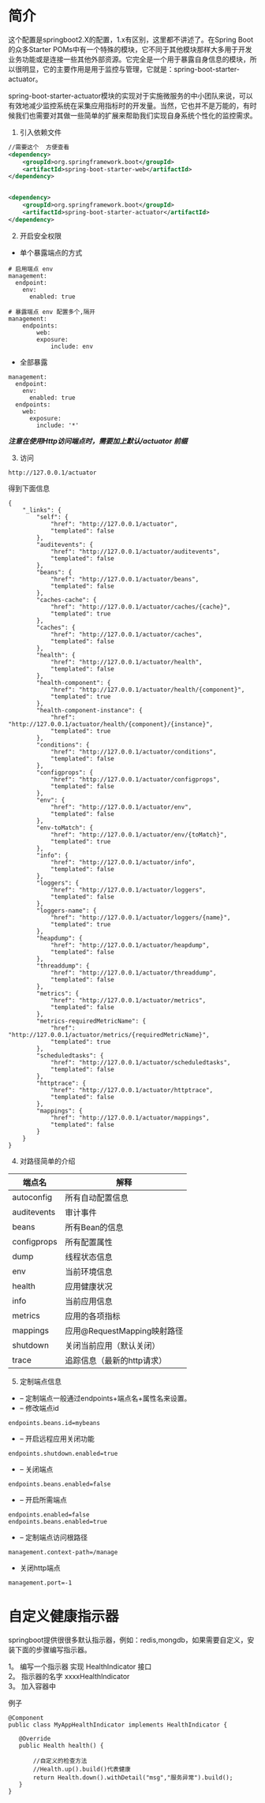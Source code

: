
# 简介
这个配置是springboot2.X的配置，1.x有区别，这里都不讲述了。在Spring Boot的众多Starter POMs中有一个特殊的模块，它不同于其他模块那样大多用于开发业务功能或是连接一些其他外部资源。它完全是一个用于暴露自身信息的模块，所以很明显，它的主要作用是用于监控与管理，它就是：spring-boot-starter-actuator。

spring-boot-starter-actuator模块的实现对于实施微服务的中小团队来说，可以有效地减少监控系统在采集应用指标时的开发量。当然，它也并不是万能的，有时候我们也需要对其做一些简单的扩展来帮助我们实现自身系统个性化的监控需求。

1. 引入依赖文件
```xml
//需要这个  方便查看
<dependency>
    <groupId>org.springframework.boot</groupId>
    <artifactId>spring-boot-starter-web</artifactId>
</dependency>


<dependency>
    <groupId>org.springframework.boot</groupId>
    <artifactId>spring-boot-starter-actuator</artifactId>
</dependency>
```

2. 开启安全权限

* 单个暴露端点的方式
```
# 启用端点 env
management:
  endpoint:
    env:
      enabled: true
 
# 暴露端点 env 配置多个,隔开
management:
    endpoints:
        web:
        exposure:
            include: env
```

+ 全部暴露
```
management:
  endpoint:
    env:
      enabled: true
  endpoints:
    web:
      exposure:
        include: '*'
```

***注意在使用Http访问端点时，需要加上默认/actuator 前缀***

3. 访问
```
http://127.0.0.1/actuator
```

得到下面信息
```
{
    "_links": {
        "self": {
            "href": "http://127.0.0.1/actuator",
            "templated": false
        },
        "auditevents": {
            "href": "http://127.0.0.1/actuator/auditevents",
            "templated": false
        },
        "beans": {
            "href": "http://127.0.0.1/actuator/beans",
            "templated": false
        },
        "caches-cache": {
            "href": "http://127.0.0.1/actuator/caches/{cache}",
            "templated": true
        },
        "caches": {
            "href": "http://127.0.0.1/actuator/caches",
            "templated": false
        },
        "health": {
            "href": "http://127.0.0.1/actuator/health",
            "templated": false
        },
        "health-component": {
            "href": "http://127.0.0.1/actuator/health/{component}",
            "templated": true
        },
        "health-component-instance": {
            "href": "http://127.0.0.1/actuator/health/{component}/{instance}",
            "templated": true
        },
        "conditions": {
            "href": "http://127.0.0.1/actuator/conditions",
            "templated": false
        },
        "configprops": {
            "href": "http://127.0.0.1/actuator/configprops",
            "templated": false
        },
        "env": {
            "href": "http://127.0.0.1/actuator/env",
            "templated": false
        },
        "env-toMatch": {
            "href": "http://127.0.0.1/actuator/env/{toMatch}",
            "templated": true
        },
        "info": {
            "href": "http://127.0.0.1/actuator/info",
            "templated": false
        },
        "loggers": {
            "href": "http://127.0.0.1/actuator/loggers",
            "templated": false
        },
        "loggers-name": {
            "href": "http://127.0.0.1/actuator/loggers/{name}",
            "templated": true
        },
        "heapdump": {
            "href": "http://127.0.0.1/actuator/heapdump",
            "templated": false
        },
        "threaddump": {
            "href": "http://127.0.0.1/actuator/threaddump",
            "templated": false
        },
        "metrics": {
            "href": "http://127.0.0.1/actuator/metrics",
            "templated": false
        },
        "metrics-requiredMetricName": {
            "href": "http://127.0.0.1/actuator/metrics/{requiredMetricName}",
            "templated": true
        },
        "scheduledtasks": {
            "href": "http://127.0.0.1/actuator/scheduledtasks",
            "templated": false
        },
        "httptrace": {
            "href": "http://127.0.0.1/actuator/httptrace",
            "templated": false
        },
        "mappings": {
            "href": "http://127.0.0.1/actuator/mappings",
            "templated": false
        }
    }
}
```

4. 对路径简单的介绍

|端点名|解释|
|-------|---------|
|autoconfig |所有自动配置信息|
|auditevents |审计事件|
|beans |所有Bean的信息|
|configprops |所有配置属性|
|dump |线程状态信息|
|env |当前环境信息|
|health |应用健康状况|
|info |当前应用信息|
|metrics |应用的各项指标|
|mappings |应用@RequestMapping映射路径|
|shutdown |关闭当前应用（默认关闭）|
|trace |追踪信息（最新的http请求）|

5. 定制端点信息  
* – 定制端点一般通过endpoints+端点名+属性名来设置。 
* – 修改端点id
```
endpoints.beans.id=mybeans
```
* – 开启远程应用关闭功能
```
endpoints.shutdown.enabled=true
```
* – 关闭端点
```
endpoints.beans.enabled=false
```
* – 开启所需端点
```
endpoints.enabled=false
endpoints.beans.enabled=true
```
+ – 定制端点访问根路径
```
management.context-path=/manage
```
+ 关闭http端点
```
management.port=-1
```


# 自定义健康指示器
springboot提供很很多默认指示器，例如：redis,mongdb，如果需要自定义，安装下面的步骤编写指示器。

 1。 编写一个指示器 实现 HealthIndicator 接口    
 2。 指示器的名字 xxxxHealthIndicator  
 3。 加入容器中

 例子
 ```
 @Component
public class MyAppHealthIndicator implements HealthIndicator {

    @Override
    public Health health() {

        //自定义的检查方法
        //Health.up().build()代表健康
        return Health.down().withDetail("msg","服务异常").build();
    }
}

 ```